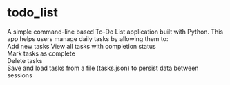 # todo_list
A simple command-line based To-Do List application built with Python. 
This app helps users manage daily tasks by allowing them to:  
Add new tasks 
View all tasks with completion status  
Mark tasks as complete  
Delete tasks  
Save and load tasks from a file (tasks.json) to persist data between sessions
